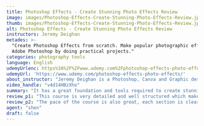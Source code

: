 ```yaml
---
title: Photoshop Effects - Create Stunning Photo Effects Review
image: images/Photoshop-Effects-Create-Stunning-Photo-Effects-Review.jpeg
thumb: images/Photoshop-Effects-Create-Stunning-Photo-Effects-Review.jpeg
alt: Photoshop Effects - Create Stunning Photo Effects Review
instructors: Jeremy Deighan
metades: >-
  "Create Photoshop Effects from scratch. Make popular photographic effects in
  Adobe Photoshop by doing practical projects."
categories: photography tools
language: English
udemyUrlenc: https%3A%2F%2Fwww.udemy.com%2Fphotoshop-effects-photo-effects%2F
udemyUrl: 'https://www.udemy.com/photoshop-effects-photo-effects/'
about_instructor: "Jeremy Deighan is a Photoshop, Canva and Graphic designer. He has earned his Associate Degree in Computer Animation, since then he has worked in different production houses and created remarkable contents. At the age of 16, he gained the expertise of using Adobe Photoshop and he has extensive knowledge of different forms of art and design. He was also involved in visual arts, such as lighting design for music events, theaters, corporate gigs, festivals and other events."
video_handle: "v4d14HBzXho"
summary: "It has a great foundation and tools required to create stunning photo effects, like adding a color splash, dramatic effect, nashville and old photo effect."
review_p1: "This course is very detailed and well structured which makes it suitable for beginners and for those who have already basic knowledge of Photoshop but still wants to improve their skills. The main focus of this course is basically enhancing and creating amazing images and photos. The student will learn that whenever they need to create a project it is very important that they will keep the original images untouched and just make a duplicate of the photo where they can edit and add effects. The main reason for this is that they can always go back to the original images if they made a mistake or in any case, they will be needing the original. He also explains how to use hue and saturation to achieve the ideal color of images as well as using the layer mask where it allows to hide and reveal a section of the images without affecting any parts of the images."
review_p2: "The pace of the course is also great, each section is clearly explained with practical exercises so that it will help the students understands lessons.  It has a great foundation and tools required to create stunning photo effects, like adding a color splash, dramatic effect, nashville and old photo effect. Students will earn in-depth knowledge on how to properly use these effects to their projects or images. This course also includes downloadable files which are valuable for the students in order for them to study and practice the functions of Photoshop Effects. This will definitely enhance the skills of the student and they will be able to create their own effects efficiently in no time."
agent: "shen"
draft: false
---
```


